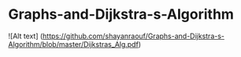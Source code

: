 # Graphs-and-Dijkstra-s-Algorithm

![Alt text] (https://github.com/shayanraouf/Graphs-and-Dijkstra-s-Algorithm/blob/master/Dijkstras_Alg.pdf)
